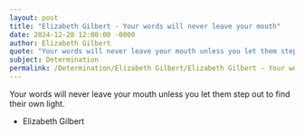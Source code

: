 ```yaml
---
layout: post
title: "Elizabeth Gilbert - Your words will never leave your mouth"
date: 2024-12-28 12:00:00 -0000
author: Elizabeth Gilbert
quote: "Your words will never leave your mouth unless you let them step out to find their own light."
subject: Determination
permalink: /Determination/Elizabeth Gilbert/Elizabeth Gilbert - Your words will never leave your mouth
---
```


Your words will never leave your mouth unless you let them step out to find their own light.

- Elizabeth Gilbert
